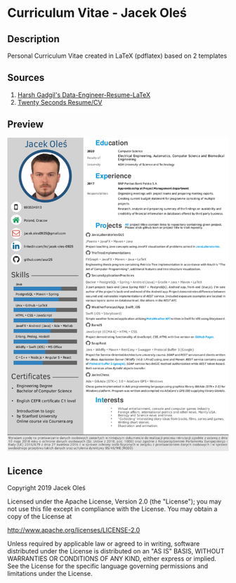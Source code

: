 # Curriculum Vitae - Jacek Oleś
## Description
Personal Curriculum Vitae created in LaTeX (pdflatex) based on 2 templates
## Sources
1. [Harsh Gadgil's Data-Engineer-Resume-LaTeX](https://github.com/opensorceror/Data-Engineer-Resume-LaTeX)
2. [Twenty Seconds Resume/CV](https://www.latextemplates.com/template/twenty-seconds-resumecv)
## Preview
![CV Screenshot](screen.png)
## Licence
Copyright 2019 Jacek Oleś

Licensed under the Apache License, Version 2.0 (the "License");
you may not use this file except in compliance with the License.
You may obtain a copy of the License at

   http://www.apache.org/licenses/LICENSE-2.0

Unless required by applicable law or agreed to in writing, software
distributed under the License is distributed on an "AS IS" BASIS,
WITHOUT WARRANTIES OR CONDITIONS OF ANY KIND, either express or implied.
See the License for the specific language governing permissions and
limitations under the License.
